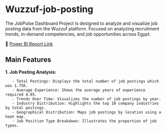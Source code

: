 # Wuzzuf-job-posting
The JobPulse Dashboard Project is designed to analyze and visualize job posting data from the Wuzzuf platform. Focused on analyzing recruitment trends, in-demand competencies, and job opportunities across Egypt.

🔗 [Power BI Report Link](https://app.powerbi.com/view?r=eyJrIjoiNzg4YzM5ZTYtZjVjYS00OWY2LTk2OGEtNjk0OWUxYWVmMjk5IiwidCI6Ijk1Y2Q0NmVkLTYwMzktNDczOC04NTA3LWQ0ODYxNjBkZWIyZSJ9)

## Main Features
 **1. Job Posting Analysis:**
 
       - Total Postings: Displays the total number of job postings which was 1.75K.
       - Average Experience: Shows the average years of experience required 4.85.
       - Trends Over Time: Visualizes the number of job postings by year. 
       - Industry Distribution: Highlights the top 10 company industries by total postings.
       - Geographical Distribution: Maps job postings by location using a heat map.
       - Job Position Type Breakdown: Illustrates the proportion of job types. 





